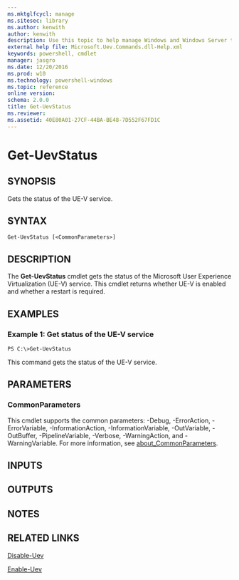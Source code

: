 ```yaml
---
ms.mktglfcycl: manage
ms.sitesec: library
ms.author: kenwith
author: kenwith
description: Use this topic to help manage Windows and Windows Server technologies with Windows PowerShell.
external help file: Microsoft.Uev.Commands.dll-Help.xml
keywords: powershell, cmdlet
manager: jasgro
ms.date: 12/20/2016
ms.prod: w10
ms.technology: powershell-windows
ms.topic: reference
online version: 
schema: 2.0.0
title: Get-UevStatus
ms.reviewer:
ms.assetid: 40E80A01-27CF-44BA-BE48-7D552F67FD1C
---
```


# Get-UevStatus

## SYNOPSIS
Gets the status of the UE-V service.

## SYNTAX

```
Get-UevStatus [<CommonParameters>]
```

## DESCRIPTION
The **Get-UevStatus** cmdlet gets the status of the Microsoft User Experience Virtualization (UE-V) service.
This cmdlet returns whether UE-V is enabled and whether a restart is required.

## EXAMPLES

### Example 1: Get status of the UE-V service
```
PS C:\>Get-UevStatus
```

This command gets the status of the UE-V service.

## PARAMETERS

### CommonParameters
This cmdlet supports the common parameters: -Debug, -ErrorAction, -ErrorVariable, -InformationAction, -InformationVariable, -OutVariable, -OutBuffer, -PipelineVariable, -Verbose, -WarningAction, and -WarningVariable. For more information, see [about_CommonParameters](http://go.microsoft.com/fwlink/?LinkID=113216).

## INPUTS

## OUTPUTS

## NOTES

## RELATED LINKS

[Disable-Uev](./Disable-Uev.md)

[Enable-Uev](./Enable-Uev.md)
